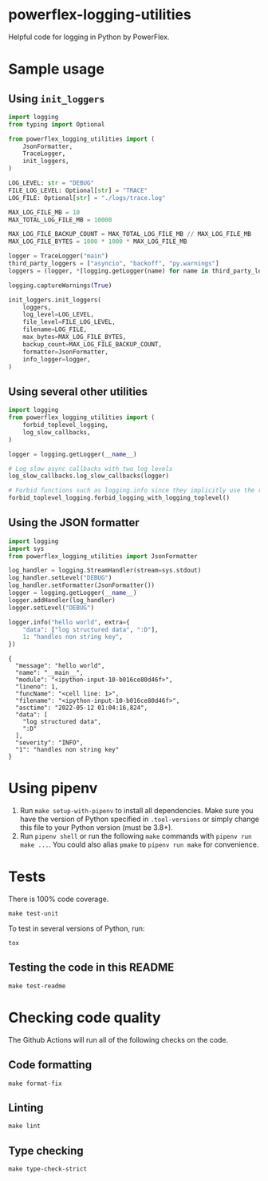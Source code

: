 # powerflex-logging-utilities

Helpful code for logging in Python by PowerFlex.

# Sample usage

## Using `init_loggers`

```python
import logging
from typing import Optional

from powerflex_logging_utilities import (
    JsonFormatter,
    TraceLogger,
    init_loggers,
)

LOG_LEVEL: str = "DEBUG"
FILE_LOG_LEVEL: Optional[str] = "TRACE"
LOG_FILE: Optional[str] = "./logs/trace.log"

MAX_LOG_FILE_MB = 10
MAX_TOTAL_LOG_FILE_MB = 10000

MAX_LOG_FILE_BACKUP_COUNT = MAX_TOTAL_LOG_FILE_MB // MAX_LOG_FILE_MB
MAX_LOG_FILE_BYTES = 1000 * 1000 * MAX_LOG_FILE_MB

logger = TraceLogger("main")
third_party_loggers = ["asyncio", "backoff", "py.warnings"]
loggers = (logger, *[logging.getLogger(name) for name in third_party_loggers])

logging.captureWarnings(True)

init_loggers.init_loggers(
    loggers,
    log_level=LOG_LEVEL,
    file_level=FILE_LOG_LEVEL,
    filename=LOG_FILE,
    max_bytes=MAX_LOG_FILE_BYTES,
    backup_count=MAX_LOG_FILE_BACKUP_COUNT,
    formatter=JsonFormatter,
    info_logger=logger,
)
```

## Using several other utilities

```python
import logging
from powerflex_logging_utilities import (
    forbid_toplevel_logging,
    log_slow_callbacks,
)

logger = logging.getLogger(__name__)

# Log slow async callbacks with two log levels
log_slow_callbacks.log_slow_callbacks(logger)

# Forbid functions such as logging.info since they implicitly use the root logger
forbid_toplevel_logging.forbid_logging_with_logging_toplevel()
```

## Using the JSON formatter

```python
import logging
import sys
from powerflex_logging_utilities import JsonFormatter

log_handler = logging.StreamHandler(stream=sys.stdout)
log_handler.setLevel("DEBUG")
log_handler.setFormatter(JsonFormatter())
logger = logging.getLogger(__name__)
logger.addHandler(log_handler)
logger.setLevel("DEBUG")

logger.info("hello world", extra={
    "data": ["log structured data", ":D"],
    1: "handles non string key",
})
```

```skip_phmdoctest
{
  "message": "hello world",
  "name": "__main__",
  "module": "<ipython-input-10-b016ce80d46f>",
  "lineno": 1,
  "funcName": "<cell line: 1>",
  "filename": "<ipython-input-10-b016ce80d46f>",
  "asctime": "2022-05-12 01:04:16,824",
  "data": [
    "log structured data",
    ":D"
  ],
  "severity": "INFO",
  "1": "handles non string key"
}
```

# Using pipenv

1. Run `make setup-with-pipenv` to install all dependencies.
   Make sure you have the version of Python specified in `.tool-versions` or simply change this file to your Python version (must be 3.8+).
2. Run `pipenv shell` or run the following `make` commands with `pipenv run make ...`.
   You could also alias `pmake` to `pipenv run make` for convenience.

# Tests

There is 100% code coverage.

```
make test-unit
```

To test in several versions of Python, run:

```
tox
```

## Testing the code in this README

```
make test-readme
```

# Checking code quality

The Github Actions will run all of the following checks on the code.

## Code formatting

```
make format-fix
```

## Linting

```
make lint
```

## Type checking

```
make type-check-strict
```

